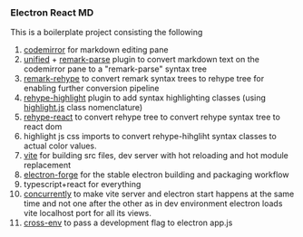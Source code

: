 ### Electron React MD

This is a boilerplate project consisting the following 

1. [codemirror](https://codemirror.net/) for markdown editing pane
2. [unified](https://unifiedjs.com) + [remark-parse](https://github.com/remarkjs/remark/tree/main/packages/remark-parse) plugin to convert markdown text on the codemirror pane to a "remark-parse" syntax tree
3. [remark-rehype](https://github.com/remarkjs/remark-rehype) to convert remark syntax trees to rehype tree for enabling further conversion pipeline
4. [rehype-highlight](https://github.com/rehypejs/rehype-highlight) plugin to add syntax highlighting classes (using [highlight.js](https://highlightjs.org) class nomenclature)
5. [rehype-react](https://github.com/rehypejs/rehype-react) to convert rehype tree to convert rehype syntax tree to react dom
6. highlight js css imports to convert rehype-hihgliht syntax classes to actual color values.
7. [vite](https://vitejs.dev/) for building src files, dev server with hot reloading and hot module replacement 
8. [electron-forge](https://www.electronforge.io/) for the stable electron building and packaging workflow
9. typescript+react for everything
10. [concurrently](https://www.npmjs.com/package/concurrently) to make vite server and electron start happens at the same time and not one after the other as in dev environment electron loads vite localhost port for all its views. 
11. [cross-env](https://www.npmjs.com/package/cross-env) to pass a development flag to electron app.js
